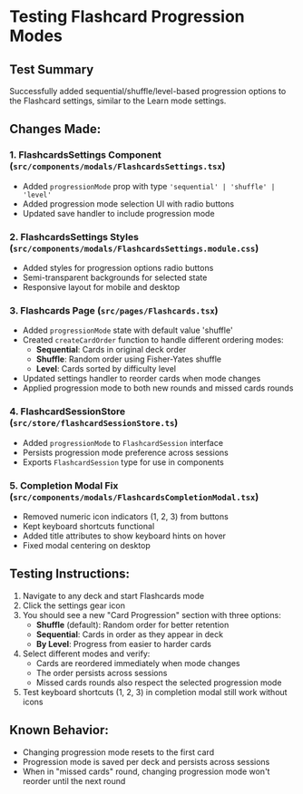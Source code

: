 # Testing Flashcard Progression Modes

## Test Summary
Successfully added sequential/shuffle/level-based progression options to the Flashcard settings, similar to the Learn mode settings.

## Changes Made:

### 1. **FlashcardsSettings Component** (`src/components/modals/FlashcardsSettings.tsx`)
   - Added `progressionMode` prop with type `'sequential' | 'shuffle' | 'level'`
   - Added progression mode selection UI with radio buttons
   - Updated save handler to include progression mode

### 2. **FlashcardsSettings Styles** (`src/components/modals/FlashcardsSettings.module.css`)
   - Added styles for progression options radio buttons
   - Semi-transparent backgrounds for selected state
   - Responsive layout for mobile and desktop

### 3. **Flashcards Page** (`src/pages/Flashcards.tsx`)
   - Added `progressionMode` state with default value 'shuffle'
   - Created `createCardOrder` function to handle different ordering modes:
     - **Sequential**: Cards in original deck order
     - **Shuffle**: Random order using Fisher-Yates shuffle
     - **Level**: Cards sorted by difficulty level
   - Updated settings handler to reorder cards when mode changes
   - Applied progression mode to both new rounds and missed cards rounds

### 4. **FlashcardSessionStore** (`src/store/flashcardSessionStore.ts`)
   - Added `progressionMode` to `FlashcardSession` interface
   - Persists progression mode preference across sessions
   - Exports `FlashcardSession` type for use in components

### 5. **Completion Modal Fix** (`src/components/modals/FlashcardsCompletionModal.tsx`)
   - Removed numeric icon indicators (1, 2, 3) from buttons
   - Kept keyboard shortcuts functional
   - Added title attributes to show keyboard hints on hover
   - Fixed modal centering on desktop

## Testing Instructions:

1. Navigate to any deck and start Flashcards mode
2. Click the settings gear icon
3. You should see a new "Card Progression" section with three options:
   - **Shuffle** (default): Random order for better retention
   - **Sequential**: Cards in order as they appear in deck
   - **By Level**: Progress from easier to harder cards
4. Select different modes and verify:
   - Cards are reordered immediately when mode changes
   - The order persists across sessions
   - Missed cards rounds also respect the selected progression mode
5. Test keyboard shortcuts (1, 2, 3) in completion modal still work without icons

## Known Behavior:
- Changing progression mode resets to the first card
- Progression mode is saved per deck and persists across sessions
- When in "missed cards" round, changing progression mode won't reorder until the next round
